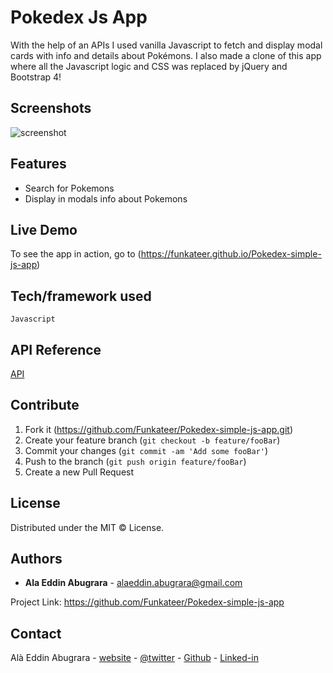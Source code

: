 # Pokedex Js App
With the help of an APIs I used vanilla Javascript to fetch and display modal cards with info and details about Pokémons. I also made a clone of this app where all the Javascript logic and CSS was replaced by jQuery and Bootstrap 4!


## Screenshots
![screenshot](https://alabugrara.com/img/Pokedex-simple-js-app-poster.png)


## Features
- Search for Pokemons
- Display in modals info about Pokemons


## Live Demo
To see the app in action, go to (https://funkateer.github.io/Pokedex-simple-js-app)


## Tech/framework used
```
Javascript
```


## API Reference
[API](https://pokeapi.co/)


## Contribute
1. Fork it (<https://github.com/Funkateer/Pokedex-simple-js-app.git>)
2. Create your feature branch (`git checkout -b feature/fooBar`)
3. Commit your changes (`git commit -am 'Add some fooBar'`)
4. Push to the branch (`git push origin feature/fooBar`)
5. Create a new Pull Request


## License
Distributed under the MIT ©  License.


## Authors
* **Ala Eddin Abugrara** - alaeddin.abugrara@gmail.com

Project Link: https://github.com/Funkateer/Pokedex-simple-js-app


## Contact
Alà Eddin Abugrara - [website](http://www.alabugrara.com) - [@twitter](https://twitter.com/twitter_handle) - [Github](https://github.com/Funkateer) - [Linked-in](https://www.linkedin.com/in/al%C3%A0-eddin-abugrara-214ba5115/)


<!-- Markdown links & imgs  -->
